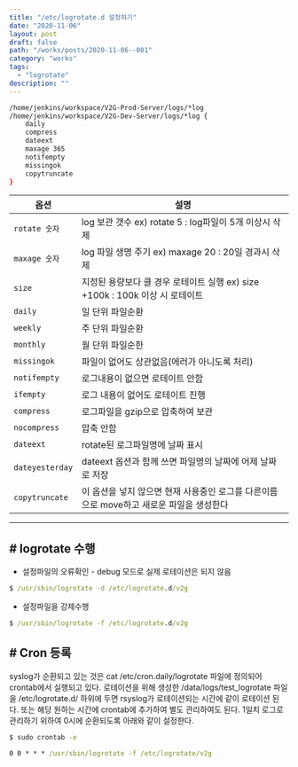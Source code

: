 ```yaml
---
title: "/etc/logrotate.d 설정하기"
date: "2020-11-06"
layout: post
draft: false
path: "/works/posts/2020-11-06--001"
category: "works"
tags:
  - "logrotate"
description: ""
---
```


```bash
/home/jenkins/workspace/V2G-Prod-Server/logs/*log 
/home/jenkins/workspace/V2G-Dev-Server/logs/*log {
    daily                                         
    compress                                      
    dateext                                       
    maxage 365                                    
    notifempty                                    
    missingok                                     
    copytruncate                                  
}                                                 
```

|옵션|설명|
|---|------|
| `rotate 숫자`     | log 보관 갯수 ex) rotate 5 : log파일이 5개 이상시 삭제 |
| `maxage 숫자`     | log 파일 생명 주기 ex) maxage 20 : 20일 경과시 삭제 |
| `size`           | 지정된 용량보다 클 경우 로테이트 실행 ex) size +100k : 100k 이상 시 로테이트  |
| `daily`          | 일 단위 파일순환 |
| `weekly`         | 주 단위 파일순환 |
| `monthly`        | 월 단위 파일순한 |
| `missingok`      | 파일이 없어도 상관없음(에러가 아니도록 처리) |
| `notifempty`     | 로그내용이 없으면 로테이트 안함 |
| `ifempty`        | 로그 내용이 없어도 로테이트 진행 |
| `compress`       | 로그파일을 gzip으로 압축하여 보관 |
| `nocompress`     | 압축 안함 |
| `dateext`        | rotate된 로그파일명에 날짜 표시 |
| `dateyesterday`  | dateext 옵션과 함께 쓰면 파일명의 날짜에 어제 날짜로 저장 |
| `copytruncate`   | 이 옵션을 넣지 않으면 현재 사용중인 로그를 다른이름으로 move하고 새로운 파일을 생성한다|

<hr>

## # logrotate 수행
- 설정파일의 오류확인 - debug 모드로 실제 로테이션은 되지 않음
```cmd
$ /usr/sbin/logrotate -d /etc/logrotate.d/v2g
```
- 설정파일을 강제수행
```cmd
$ /usr/sbin/logrotate -f /etc/logrotate.d/v2g
```

## # Cron 등록
syslog가 순환되고 있는 것은 cat /etc/cron.daily/logrotate 파일에 정의되어 crontab에서 실행되고 있다.
로테이션을 위해 생성한 /data/logs/test_logrotate 파일을 /etc/logrotate.d/ 하위에 두면 rsyslog가 로테이션되는 시간에 같이 로테이션 된다.
또는 해당 원하는 시간에  crontab에 추가하여 별도 관리하여도 된다.
1일치 로그로 관리하기 위하여 0시에 순환되도록 아래와 같이 설정한다.
```cmd
$ sudo crontab -e

0 0 * * * /usr/sbin/logrotate -f /etc/logrotate/v2g

```
